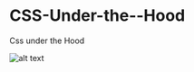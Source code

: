 # CSS-Under-the--Hood

Css under the Hood

![alt text](https://i.postimg.cc/LsfGJy0j/CSS-underhood-css-interview-questions-edureka-1.png)
